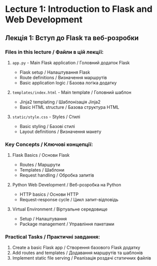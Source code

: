 # Lecture 1: Introduction to Flask and Web Development
## Лекція 1: Вступ до Flask та веб-розробки

### Files in this lecture / Файли в цій лекції:

1. `app.py` - Main Flask application / Головний додаток Flask
   - Flask setup / Налаштування Flask
   - Route definitions / Визначення маршрутів
   - Basic application logic / Базова логіка додатку

2. `templates/index.html` - Main template / Головний шаблон
   - Jinja2 templating / Шаблонізація Jinja2
   - Basic HTML structure / Базова структура HTML

3. `static/style.css` - Styles / Стилі
   - Basic styling / Базові стилі
   - Layout definitions / Визначення макету

### Key Concepts / Ключові концепції:

1. Flask Basics / Основи Flask
   - Routes / Маршрути
   - Templates / Шаблони
   - Request handling / Обробка запитів

2. Python Web Development / Веб-розробка на Python
   - HTTP basics / Основи HTTP
   - Request-response cycle / Цикл запит-відповідь

3. Virtual Environment / Віртуальне середовище
   - Setup / Налаштування
   - Package management / Управління пакетами

### Practical Tasks / Практичні завдання:
1. Create a basic Flask app / Створення базового Flask додатку
2. Add routes and templates / Додавання маршрутів та шаблонів
3. Implement static file serving / Реалізація роздачі статичних файлів 